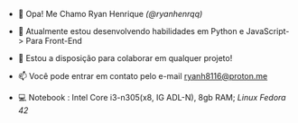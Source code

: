 - 👋 Opa! Me Chamo Ryan Henrique *(@ryanhenrqq)*
- 🌱 Atualmente estou desenvolvendo habilidades em Python e JavaScript-> Para Front-End
- 💞️ Estou a disposição para colaborar em qualquer projeto!
- 📫 Você pode entrar em contato pelo e-mail ryanh8116@proton.me

- 💻 Notebook : Intel Core i3-n305(x8, IG ADL-N), 8gb RAM; *Linux Fedora 42*

<!---
ryanhenrqq/ryanhenrqq is a ✨ special ✨ repository because its `README.md` (this file) appears on your GitHub profile.
You can click the Preview link to take a look at your changes.
--->
